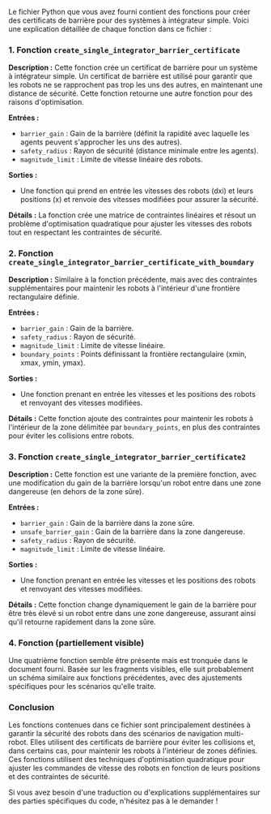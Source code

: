 Le fichier Python que vous avez fourni contient des fonctions pour créer des certificats de barrière pour des systèmes à intégrateur simple. Voici une explication détaillée de chaque fonction dans ce fichier :

### 1. Fonction `create_single_integrator_barrier_certificate`

**Description :**
Cette fonction crée un certificat de barrière pour un système à intégrateur simple. Un certificat de barrière est utilisé pour garantir que les robots ne se rapprochent pas trop les uns des autres, en maintenant une distance de sécurité. Cette fonction retourne une autre fonction pour des raisons d'optimisation.

**Entrées :**
- `barrier_gain` : Gain de la barrière (définit la rapidité avec laquelle les agents peuvent s'approcher les uns des autres).
- `safety_radius` : Rayon de sécurité (distance minimale entre les agents).
- `magnitude_limit` : Limite de vitesse linéaire des robots.

**Sorties :**
- Une fonction qui prend en entrée les vitesses des robots (dxi) et leurs positions (x) et renvoie des vitesses modifiées pour assurer la sécurité.

**Détails :**
La fonction crée une matrice de contraintes linéaires et résout un problème d'optimisation quadratique pour ajuster les vitesses des robots tout en respectant les contraintes de sécurité.

### 2. Fonction `create_single_integrator_barrier_certificate_with_boundary`

**Description :**
Similaire à la fonction précédente, mais avec des contraintes supplémentaires pour maintenir les robots à l'intérieur d'une frontière rectangulaire définie.

**Entrées :**
- `barrier_gain` : Gain de la barrière.
- `safety_radius` : Rayon de sécurité.
- `magnitude_limit` : Limite de vitesse linéaire.
- `boundary_points` : Points définissant la frontière rectangulaire (xmin, xmax, ymin, ymax).

**Sorties :**
- Une fonction prenant en entrée les vitesses et les positions des robots et renvoyant des vitesses modifiées.

**Détails :**
Cette fonction ajoute des contraintes pour maintenir les robots à l'intérieur de la zone délimitée par `boundary_points`, en plus des contraintes pour éviter les collisions entre robots.

### 3. Fonction `create_single_integrator_barrier_certificate2`

**Description :**
Cette fonction est une variante de la première fonction, avec une modification du gain de la barrière lorsqu'un robot entre dans une zone dangereuse (en dehors de la zone sûre).

**Entrées :**
- `barrier_gain` : Gain de la barrière dans la zone sûre.
- `unsafe_barrier_gain` : Gain de la barrière dans la zone dangereuse.
- `safety_radius` : Rayon de sécurité.
- `magnitude_limit` : Limite de vitesse linéaire.

**Sorties :**
- Une fonction prenant en entrée les vitesses et les positions des robots et renvoyant des vitesses modifiées.

**Détails :**
Cette fonction change dynamiquement le gain de la barrière pour être très élevé si un robot entre dans une zone dangereuse, assurant ainsi qu'il retourne rapidement dans la zone sûre.

### 4. Fonction (partiellement visible) 

Une quatrième fonction semble être présente mais est tronquée dans le document fourni. Basée sur les fragments visibles, elle suit probablement un schéma similaire aux fonctions précédentes, avec des ajustements spécifiques pour les scénarios qu'elle traite.

### Conclusion

Les fonctions contenues dans ce fichier sont principalement destinées à garantir la sécurité des robots dans des scénarios de navigation multi-robot. Elles utilisent des certificats de barrière pour éviter les collisions et, dans certains cas, pour maintenir les robots à l'intérieur de zones définies. Ces fonctions utilisent des techniques d'optimisation quadratique pour ajuster les commandes de vitesse des robots en fonction de leurs positions et des contraintes de sécurité.

Si vous avez besoin d'une traduction ou d'explications supplémentaires sur des parties spécifiques du code, n'hésitez pas à le demander !